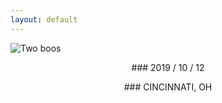 ```yaml
---
layout: default
---
```

![Two boos](assets/images/wide.jpg)
<p style="text-align: center;">### 2019 / 10 / 12 </p>
<p style="text-align: center;">### CINCINNATI, OH </p>
